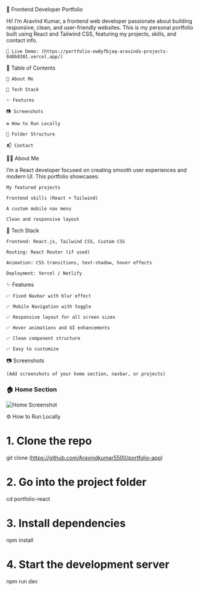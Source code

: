 💼 Frontend Developer Portfolio

Hi! I’m Aravind Kumar, a frontend web developer passionate about building responsive, clean, and user-friendly websites.
This is my personal portfolio built using React and Tailwind CSS, featuring my projects, skills, and contact info.

    🚀 Live Demo: (https://portfolio-ow0yfbjaq-aravinds-projects-8d0b0301.vercel.app/)

🧾 Table of Contents

    🧑 About Me

    🚀 Tech Stack

    ✨ Features

    📷 Screenshots

    ⚙️ How to Run Locally

    📁 Folder Structure

    📬 Contact

👨‍💻 About Me

I’m a React developer focused on creating smooth user experiences and modern UI.
This portfolio showcases:

    My featured projects

    Frontend skills (React + Tailwind)

    A custom mobile nav menu

    Clean and responsive layout

🚀 Tech Stack

    Frontend: React.js, Tailwind CSS, Custom CSS

    Routing: React Router (if used)

    Animation: CSS transitions, text-shadow, hover effects

    Deployment: Vercel / Netlify

✨ Features

    ✅ Fixed Navbar with blur effect

    ✅ Mobile Navigation with toggle

    ✅ Responsive layout for all screen sizes

    ✅ Hover animations and UI enhancements

    ✅ Clean component structure

    ✅ Easy to customize

📷 Screenshots

    (Add screenshots of your home section, navbar, or projects)

### 🏠 Home Section
![Home Screenshot](./Assets/port.png)


⚙️ How to Run Locally

# 1. Clone the repo
git clone (https://github.com/Aravindkumar5500/portfolio-app)

# 2. Go into the project folder
cd portfolio-react

# 3. Install dependencies
npm install

# 4. Start the development server
npm run dev
